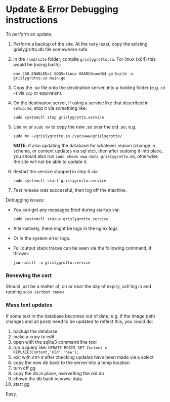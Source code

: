 # Update & Error Debugging instructions

To perform an update:

1. Perform a backup of the site. At the very least, copy the existing grislygrotto.db file somewhere safe.

2. In the `/cmd/site` folder, compile `grislygrotto.so`. For linux (x64) this would be (using bash):

    `env CGO_ENABLED=1 GOOS=linux GOARCH=amd64 go build -o grislygrotto.so main.go`

3. Copy the .so file onto the destination server, into a holding folder (e.g. `cd ~`) via `scp` or equivalent.

4. On the destination server, if using a service like that described in `setup.md`, stop it via something like:

    `sudo systemctl stop grislygrotto.service`

5. Use `mv` or `sudo mv` to copy the new .so over the old .so, e.g.

    `sudo mv ~/grislygrotto.so /var/www/grislygrotto/`

    **NOTE**: if also updating the database for whatever reason (change in schema, or content updates via sql etc), then after sudoing it into place, you should also run `sudo chown www-data grislygrotto.db`, otherwise the site will not be able to update it.

6. Restart the service stopped in step 5 via:

    `sudo systemctl start grislygrotto.service`

7. Test release was successful, then log off the machine.

Debugging issues:

- You can get any messages fired during startup via:

    `sudo systemctl status grislygrotto.service`

- Alternatively, there might be logs in the nginx logs

- Or in the system error logs.

- Full output stack traces can be seen via the following command, if thrown:

    `journalctl -u grislygrotto.service`

### Renewing the cert

Should just be a matter of, on or near the day of expiry, ssh'ing in and running `sudo certbot renew`

### Mass text updates

If some text in the database becomes out of date, e.g. if the image path changes and all posts need to be updated to reflect this, you could do:

1. backup the database
2. make a copy to edit
3. open with the sqlite3 command line tool
4. run a query like: `UPDATE POSTS SET Content = REPLACE(Content,'old','new');`
5. exit with ctrl-d after checking updates have been made via a select
6. copy the new db back to the server into a temp location
7. turn off gg
8. copy the db in place, overwriting the old db
9. chown the db back to www-data
10. start gg

Easy.
